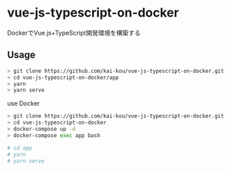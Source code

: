 # vue-js-typescript-on-docker
DockerでVue.js+TypeScript開発環境を構築する

## Usage

```sh
> git clone https://github.com/kai-kou/vue-js-typescript-on-docker.git
> cd vue-js-typescript-on-docker/app
> yarn
> yarn serve
```

use Docker

```sh
> git clone https://github.com/kai-kou/vue-js-typescript-on-docker.git
> cd vue-js-typescript-on-docker
> docker-compose up -d
> docker-compose exec app bash

# cd app
# yarn
# yarn serve
```
